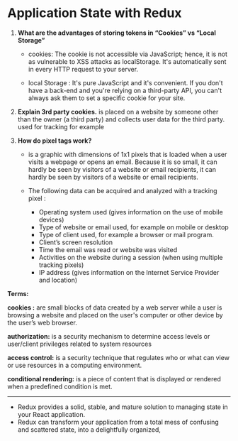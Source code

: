 # Application State with Redux

1. **What are the advantages of storing tokens in “Cookies” vs “Local Storage”**
   - cookies: The cookie is not accessible via JavaScript; hence, it is not as vulnerable to XSS attacks as localStorage. It's automatically sent in every HTTP request to your server.

   - local Storage : It's pure JavaScript and it's convenient. If you don't have a back-end and you're relying on a third-party API, you can't always ask them to set a specific cookie for your site.

2. **Explain 3rd party cookies.** is placed on a website by someone other than the owner (a third party) and collects user data for the third party. used for tracking for example

3. **How do pixel tags work?**
   - is a graphic with dimensions of 1x1 pixels that is loaded when a user visits a webpage or opens an email. Because it is so small, it can hardly be seen by visitors of a website or email recipients, it can hardly be seen by visitors of a website or email recipients.

   - The following data can be acquired and analyzed with a tracking pixel :
     - Operating system used (gives information on the use of mobile devices)
     - Type of website or email used, for example on mobile or desktop
     - Type of client used, for example a browser or mail program.
     - Client’s screen resolution
     - Time the email was read or website was visited
     - Activities on the website during a session (when using multiple tracking pixels)
     - IP address (gives information on the Internet Service Provider and location)

**Terms:**

**cookies :** are small blocks of data created by a web server while a user is browsing a website and placed on the user's computer or other device by the user’s web browser.

**authorization:**  is a security mechanism to determine access levels or user/client privileges related to system resources

**access control:** is a security technique that regulates who or what can view or use resources in a computing environment.

**conditional rendering:** is a piece of content that is displayed or rendered when a predefined condition is met.

----------------------------------------------------------------------------------------------------------------------------------

- Redux provides a solid, stable, and mature solution to managing state in your React application.
- Redux can transform your application from a total mess of confusing and scattered state, into a delightfully organized,